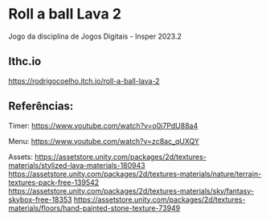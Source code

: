 # Roll a ball Lava 2

Jogo da disciplina de Jogos Digitais - Insper 2023.2

## Ithc.io

https://rodrigocoelho.itch.io/roll-a-ball-lava-2

## Referências:

Timer: https://www.youtube.com/watch?v=o0j7PdU88a4

Menu: https://www.youtube.com/watch?v=zc8ac_qUXQY

Assets:
https://assetstore.unity.com/packages/2d/textures-materials/stylized-lava-materials-180943
https://assetstore.unity.com/packages/2d/textures-materials/nature/terrain-textures-pack-free-139542
https://assetstore.unity.com/packages/2d/textures-materials/sky/fantasy-skybox-free-18353
https://assetstore.unity.com/packages/2d/textures-materials/floors/hand-painted-stone-texture-73949